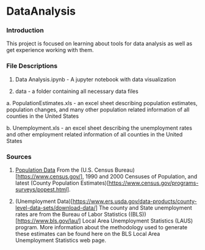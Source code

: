 # DataAnalysis

### Introduction

This project is focused on learning about tools for data analysis as well as get experience working with them. 

### File Descriptions

1. Data Analysis.ipynb - A jupyter notebook with data visualization

2. data - a folder containing all necessary data files
  
  a. PopulationEstimates.xls - an excel sheet describing population estimates, population changes, and many other population related information of all counties in the United States
  
  b. Unemployment.xls - an excel sheet describing the unemployment rates and other employment related information of all counties in the United States
  

### Sources

1. [Population Data](https://www.ers.usda.gov/data-products/county-level-data-sets/download-data/)
    From the (U.S. Census Bureau)[https://www.census.gov/], 1990 and 2000 Censuses of Population, and latest (County Population Estimates)[https://www.census.gov/programs-surveys/popest.html].
    
2. (Unemployment Data)[https://www.ers.usda.gov/data-products/county-level-data-sets/download-data/]
    The county and State unemployment rates are from the Bureau of Labor Statistics ((BLS))[https://www.bls.gov/lau/] Local Area Unemployment Statistics (LAUS) program. More information about the methodology used to generate these estimates can be found here on the BLS Local Area Unemployment Statistics web page.
